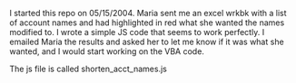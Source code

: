 I started this repo on 05/15/2004. Maria sent me an excel wrkbk with a list of account names and 
had highlighted in red what she wanted the names modified to.
I wrote a simple JS code that seems to work perfectly.
I emailed Maria the results and asked her to let me know if it was what she wanted, and I would start
working on the VBA code.

The js file is called shorten_acct_names.js

